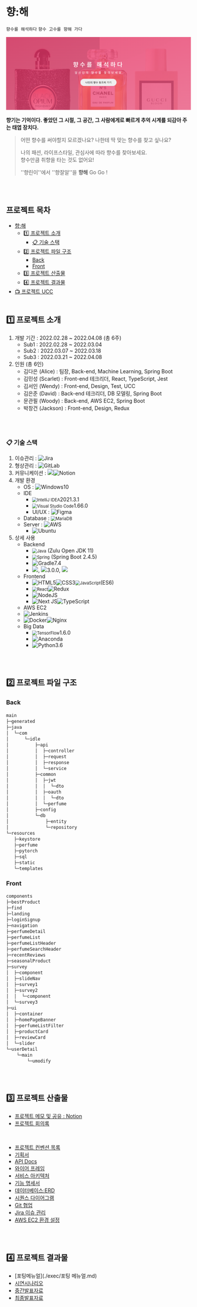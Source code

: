 # 향:해

`향수를 해석하다`  `향수 고수를 향해 가다`

![image-20220407220905087](./docs/images/image-20220407220905087.png)

**향기는 기억이다. 좋았던 그 시절, 그 공간, 그 사람에게로 빠르게 추억 시계를 되감아 주는 태엽 장치다.**

> 어떤 향수를 써야할지 모르겠나요? 나한테 딱 맞는 향수를 찾고 싶나요?<br>
>
> 나의 패션, 라이프스타일, 관심사에 따라 향수를 찾아보세요.<br>
> 향수만큼 취향을 타는 것도 없어요!
>
> ''향린이''에서 ''향잘알''을 **향해** Go Go ! 

<br><br>

## 프로젝트 목차
- [향:해](#향:해)
	- [1️⃣ 프로젝트 소개](#1️⃣-프로젝트-소개)
	  - [📋 기술 스택](#-기술-스택)
	- [2️⃣ 프로젝트 파일 구조](#2️⃣-프로젝트-파일-구조)
	  - [Back](#back)
	  - [Front](#front)
	- [3️⃣ 프로젝트 산출물](#3️⃣-프로젝트-산출물)
	- [4️⃣ 프로젝트 결과물](#4️⃣-프로젝트-결과물)
- [📺 프로젝트 UCC](https://drive.google.com/drive/folders/19nDtGa64AudWwS5Fxjrk2entle-rCwhH)
<br><br>

## 1️⃣ 프로젝트 소개

1. 개발 기간 : 2022.02.28 ~ 2022.04.08 (총 6주)
   - Sub1 : 2022.02.28 ~ 2022.03.04
   - Sub2 : 2022.03.07 ~ 2022.03.18
   - Sub3 : 2022.03.21 ~ 2022.04.08
2. 인원 (총 6인)
	 - 김다은 (Alice) : 팀장, Back-end, Machine Learning, Spring Boot
	 - 김민성 (Scarlet) : Front-end 테크리더, React, TypeScript, Jest
	 - 김서인 (Wendy) : Front-end, Design, Test, UCC
	 - 김은준 (David) : Back-end 테크리더, DB 모델링, Spring Boot
	 - 문관필 (Woody) : Back-end, AWS EC2, Spring Boot
	 - 박창건 (Jackson) : Front-end, Design, Redux

<br><br>

### 📋 기술 스택

1. 이슈관리 : ![Jira](https://img.shields.io/badge/jira-%230A0FFF.svg?style=for-the-badge&logo=jira&logoColor=white)
2. 형상관리 : ![GitLab](https://img.shields.io/badge/gitlab-%23181717.svg?style=for-the-badge&logo=gitlab&logoColor=white)
3. 커뮤니케이션 : <img src ="https://img.shields.io/badge/Mattermost-blue">![Notion](https://img.shields.io/badge/Notion-%23000000.svg?style=for-the-badge&logo=notion&logoColor=white)
4. 개발 환경
	- OS : ![Windows](https://img.shields.io/badge/Windows-0078D6?style=for-the-badge&logo=windows&logoColor=white)10
	- IDE
	  -  <img src="https://img.shields.io/badge/IntelliJIDEA-000000.svg?style=for-the-badge&logo=intellij-idea&logoColor=white" alt="IntelliJ IDEA" style="zoom:80%;" />2021.3.1
	  -  <img src="https://img.shields.io/badge/Visual%20Studio%20Code-0078d7.svg?style=for-the-badge&logo=visual-studio-code&logoColor=white" alt="Visual Studio Code" style="zoom:80%;" />1.66.0
	  - UI/UX : ![Figma](https://img.shields.io/badge/figma-%23F24E1E.svg?style=for-the-badge&logo=figma&logoColor=white)
	- Database : <img src="https://img.shields.io/badge/MariaDB-003545?style=for-the-badge&logo=mariadb&logoColor=white" alt="MariaDB" style="zoom:80%;" />
	- Server : ![AWS](https://img.shields.io/badge/AWS-%23FF9900.svg?style=for-the-badge&logo=amazon-aws&logoColor=white)
		-  ![Ubuntu](https://img.shields.io/badge/Ubuntu-E95420?style=for-the-badge&logo=ubuntu&logoColor=white) 
5. 상세 사용
	- Backend
		-  <img src="https://img.shields.io/badge/java-%23ED8B00.svg?style=for-the-badge&logo=java&logoColor=white" alt="Java" style="zoom:80%;" /> (Zulu Open JDK 11)
		-  <img src="https://img.shields.io/badge/spring-%236DB33F.svg?style=for-the-badge&logo=spring&logoColor=white" alt="Spring" style="zoom: 80%;" /> (Spring Boot 2.4.5)
		-  ![Gradle](https://img.shields.io/badge/Gradle-02303A.svg?style=for-the-badge&logo=Gradle&logoColor=white)7.4
		-  <img src ="https://img.shields.io/badge/Lombok-pink"></img>, <img src ="https://img.shields.io/badge/Swagger-green"></img>3.0.0, <img src ="https://img.shields.io/badge/Querydsl-JPA-pink"></img>
	- Frontend
		-  ![HTML5](https://img.shields.io/badge/html5-%23E34F26.svg?style=for-the-badge&logo=html5&logoColor=white)![CSS3](https://img.shields.io/badge/css3-%231572B6.svg?style=for-the-badge&logo=css3&logoColor=white)<img src="https://img.shields.io/badge/javascript-%23323330.svg?style=for-the-badge&logo=javascript&logoColor=%23F7DF1E" alt="JavaScript" style="zoom:80%;" />(ES6)
		-  <img src="https://img.shields.io/badge/react-%2320232a.svg?style=for-the-badge&logo=react&logoColor=%2361DAFB" alt="React" style="zoom:80%;" />![Redux](https://img.shields.io/badge/redux-%23593d88.svg?style=for-the-badge&logo=redux&logoColor=white)
		-  ![NodeJS](https://img.shields.io/badge/node.js-6DA55F?style=for-the-badge&logo=node.js&logoColor=white)
		-  ![Next JS](https://img.shields.io/badge/Next-black?style=for-the-badge&logo=next.js&logoColor=white)![TypeScript](https://img.shields.io/badge/typescript-%23007ACC.svg?style=for-the-badge&logo=typescript&logoColor=white)
	-  AWS EC2
	  -  ![Jenkins](https://img.shields.io/badge/jenkins-%232C5263.svg?style=for-the-badge&logo=jenkins&logoColor=white)
	  -  ![Docker](https://img.shields.io/badge/docker-%230db7ed.svg?style=for-the-badge&logo=docker&logoColor=white)![Nginx](https://img.shields.io/badge/nginx-%23009639.svg?style=for-the-badge&logo=nginx&logoColor=white)
	- Big Data
	  -  <img src="https://img.shields.io/badge/TensorFlow-%23FF6F00.svg?style=for-the-badge&logo=TensorFlow&logoColor=white" alt="TensorFlow" style="zoom:80%;" />1.6.0
	  -  ![Anaconda](https://img.shields.io/badge/Anaconda-%2344A833.svg?style=for-the-badge&logo=anaconda&logoColor=white)
	  -  ![Python](https://img.shields.io/badge/python-3670A0?style=for-the-badge&logo=python&logoColor=ffdd54)3.6

<br><br>

## 2️⃣ 프로젝트 파일 구조

### Back

```
main
├─generated
├─java
│  └─com
│      └─idle
│          ├─api
│          │  ├─controller
│          │  ├─request
│          │  ├─response
│          │  └─service
│          ├─common
│          │  ├─jwt
│          │  │  └─dto
│          │  ├─oauth
│          │  │  └─dto
│          │  └─perfume
│          ├─config
│          └─db
│              ├─entity
│              └─repository
└─resources
   ├─keystore
   ├─perfume
   ├─pytorch
   ├─sql
   ├─static
   └─templates
```

### Front

```
components
├─bestProduct
├─find
├─landing
├─loginSignup
├─navigation
├─perfumeDetail
├─perfumeList
├─perfumeListHeader
├─perfumeSearchHeader
├─recentReviews
├─seasonalProduct
├─survey
│  ├─component
│  ├─slideNav
│  ├─survey1
│  ├─survey2
│  │  └─component
│  └─survey3
├─ui
│  ├─container
│  ├─homePageBanner
│  ├─perfumeListFilter
│  ├─productCard
│  ├─reviewCard
│  └─slider
└─userDetail
    └─main
        └─umodify
```

<br><br>

## 3️⃣ 프로젝트 산출물
- [프로젝트 메모 및 공유 : Notion](https://www.notion.so/19a527a3f924466f9d3154969c78695c)
- [프로젝트 회의록](https://www.notion.so/f4eae148d8054706806e4ef2961e853d?v=3ab42d956592499eac3af07526819c7a)

<br>

- [프로젝트 컨벤션 목록](./docs/컨벤션목록.md)
- [기획서](./docs/기획서.md)
- [API Docs](https://www.notion.so/API-728975bfa8f44525ba1f2e844a89dd9f)
- [와이어 프레임](./docs/와이어프레임.md)
- [서비스 아키텍처](./docs/아키텍처.md)
- [기능 명세서](https://docs.google.com/spreadsheets/d/1lWWXGaQs7ZBLh66agpLzvLOfw_XZBKUen1zjCfxpx40/edit?usp=sharing)
- [데이터베이스:ERD](./docs/ERD.md)
- [시퀀스 다이어그램](./docs/시퀀스다이어그램.md)
- [Git 협업](./docs/Git-관리.md)
- [Jira 이슈 관리](./docs/Jira-이슈-관리.md)
- [AWS EC2 환경 설정](./docs/AWS-EC2.md)

<br><br>

## 4️⃣ 프로젝트 결과물
- [포팅메뉴얼](./exec/포팅 메뉴얼.md)
- [시연시나리오](./exec/시연시나리오.md)
- [중간발표자료](./pt/[중간발표]특화_PJT_구미1반_D104.pdf)
- [최종발표자료](./pt/[최종발표]특화_PJT_구미1반_D104.pdf)
